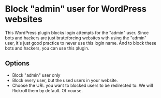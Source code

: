 # Block "admin" user for WordPress websites
This WordPress plugin blocks login attempts for the "admin" user. Since bots and hackers are just bruteforcing websites with using the "admin" user, it's just good practice to never use this login name. And to block these bots and hackers, you can use this plugin.

## Options
* Block "admin" user only
* Block every user, but the used users in your website.
* Choose the URL you want to blocked users to be redirected to. We will Rickroll them by default. Of course.
